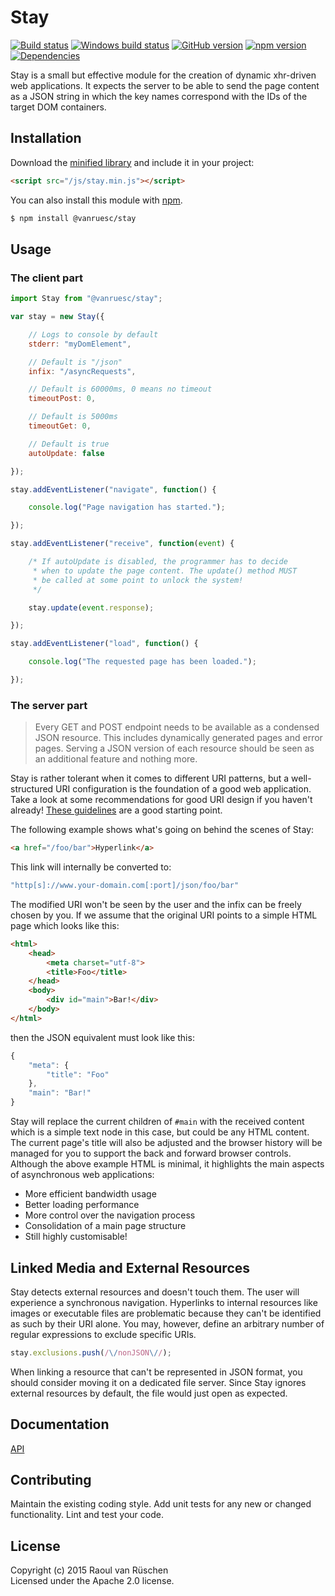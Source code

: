 # Stay 
[![Build status](https://travis-ci.org/vanruesc/stay.svg?branch=master)](https://travis-ci.org/vanruesc/stay) 
[![Windows build status](https://ci.appveyor.com/api/projects/status/7ojob52ctrwywgib?svg=true)](https://ci.appveyor.com/project/vanruesc/stay) 
[![GitHub version](https://badge.fury.io/gh/vanruesc%2Fstay.svg)](http://badge.fury.io/gh/vanruesc%2Fstay) 
[![npm version](https://badge.fury.io/js/%40vanruesc%2Fstay.svg)](http://badge.fury.io/js/%40vanruesc%2Fstay) 
[![Dependencies](https://david-dm.org/vanruesc/stay.svg?branch=master)](https://david-dm.org/vanruesc/stay)

Stay is a small but effective module for the creation of dynamic xhr-driven web applications. 
It expects the server to be able to send the page content as a JSON string in which the key names 
correspond with the IDs of the target DOM containers.


## Installation

Download the [minified library](http://vanruesc.github.io/stay/build/stay.min.js) and include it in your project:

```html
<script src="/js/stay.min.js"></script>
```

You can also install this module with [npm](https://www.npmjs.com).

```sh
$ npm install @vanruesc/stay
``` 


## Usage

### The client part

```javascript
import Stay from "@vanruesc/stay";

var stay = new Stay({

	// Logs to console by default
	stderr: "myDomElement",

	// Default is "/json"
	infix: "/asyncRequests",

	// Default is 60000ms, 0 means no timeout
	timeoutPost: 0,

	// Default is 5000ms
	timeoutGet: 0,

	// Default is true
	autoUpdate: false

});

stay.addEventListener("navigate", function() {

	console.log("Page navigation has started.");

});

stay.addEventListener("receive", function(event) {

	/* If autoUpdate is disabled, the programmer has to decide 
	 * when to update the page content. The update() method MUST 
	 * be called at some point to unlock the system!
	 */

	stay.update(event.response);

});

stay.addEventListener("load", function() {

	console.log("The requested page has been loaded.");

});
```

### The server part

> Every GET and POST endpoint needs to be available as a condensed JSON resource. 
> This includes dynamically generated pages and error pages. Serving a JSON version of each 
> resource should be seen as an additional feature and nothing more. 

Stay is rather tolerant when it comes to different URI patterns, but a well-structured 
URI configuration is the foundation of a good web application. Take a look at some 
recommendations for good URI design if you haven't already! 
[These guidelines](https://css-tricks.com/guidelines-for-uri-design/) are a good starting point.

The following example shows what's going on behind the scenes of Stay:

```html
<a href="/foo/bar">Hyperlink</a>
```

This link will internally be converted to:

```javascript
"http[s]://www.your-domain.com[:port]/json/foo/bar"
```

The modified URI won't be seen by the user and the infix can be freely chosen by you. 
If we assume that the original URI points to a simple HTML page which looks like this:

```html
<html>
	<head>
		<meta charset="utf-8">
		<title>Foo</title>
	</head>
	<body>
		<div id="main">Bar!</div>
	</body>
</html>
```

then the JSON equivalent must look like this:

```javascript
{
    "meta": {
        "title": "Foo"
    },
    "main": "Bar!"
}
```

Stay will replace the current children of ```#main``` with the received content which is a simple text 
node in this case, but could be any HTML content. The current page's title will also be adjusted and 
the browser history will be managed for you to support the back and forward browser controls. 
Although the above example HTML is minimal, it highlights the main aspects of asynchronous web applications:

- More efficient bandwidth usage
- Better loading performance
- More control over the navigation process
- Consolidation of a main page structure
- Still highly customisable!


## Linked Media and External Resources

Stay detects external resources and doesn't touch them. The user will experience a synchronous navigation. 
Hyperlinks to internal resources like images or executable files are problematic because they can't be 
identified as such by their URI alone. You may, however, define an arbitrary number of regular expressions 
to exclude specific URIs. 

```javascript
stay.exclusions.push(/\/nonJSON\//);
```

When linking a resource that can't be represented in JSON format, you should consider moving it on a dedicated file server. 
Since Stay ignores external resources by default, the file would just open as expected.


## Documentation
[API](http://vanruesc.github.io/stay/docs)


## Contributing
Maintain the existing coding style. Add unit tests for any new or changed functionality. Lint and test your code.


## License
Copyright (c) 2015 Raoul van Rüschen  
Licensed under the Apache 2.0 license.
